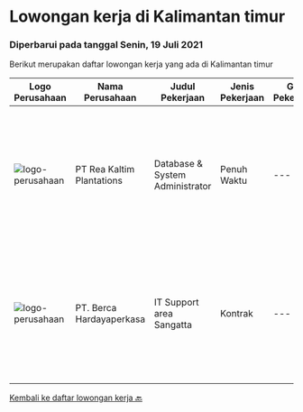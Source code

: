 
  # Lowongan kerja di Kalimantan timur

  ### Diperbarui pada tanggal Senin, 19 Juli 2021

  Berikut merupakan daftar lowongan kerja yang ada di Kalimantan timur

  |Logo Perusahaan | Nama Perusahaan | Judul Pekerjaan | Jenis Pekerjaan | Gaji Pekerjaan | Lokasi | Deskripsi | Tanggal diunggah | Pranala |
  | -------------- | --------------- | --------------- | --------- | --------- | -------------- | ------- | ----------- | ----------- |
  |![logo-perusahaan](https://image-service-cdn.seek.com.au/9376cc1578ec132ba9f8ff2f412752d55fbfcc3c/ee4dce1061f3f616224767ad58cb2fc751b8d2dc)|PT Rea Kaltim Plantations|Database & System Administrator|Penuh Waktu|---|Kutai Kartanegara|Deskripsi Pekerjaan : Bertanggung jawab dalam implementasi, konfigurasi, pemeliharaan, dan kinerja system kritis dan Server SQL, untuk memastikan...|Minggu, 18 Juli 2021|https://www.jobstreet.co.id/id/job/database-system-administrator-3575272?token=0~59775a5c-2f75-4ded-aace-33bdbb630802&sectionRank=1&jobId=jobstreet-id-job-3575272|
|![logo-perusahaan](https://image-service-cdn.seek.com.au/0c900ac2b5b1a2cf9bee651ce5d069e68ff14c92/ee4dce1061f3f616224767ad58cb2fc751b8d2dc)|PT. Berca Hardayaperkasa|IT Support area Sangatta|Kontrak|---|Kalimantan Timur|Responsibilities: Analyzing, diagnosing, and installation to several areas including desktop hardware, operating systems, application software and...|Rabu, 30 Juni 2021|https://www.jobstreet.co.id/id/job/it-support-area-sangatta-3561632?token=0~59775a5c-2f75-4ded-aace-33bdbb630802&sectionRank=2&jobId=jobstreet-id-job-3561632|


  [Kembali ke daftar lowongan kerja 🔙](../README.md#daftar-lowongan-kerja)
  